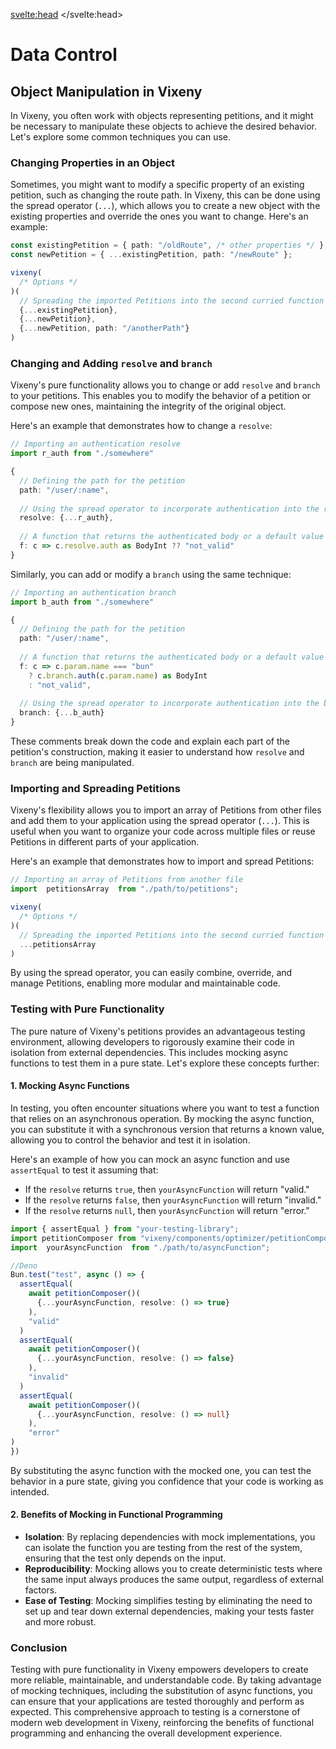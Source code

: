<svelte:head>
    <title>Data Control - Vixeny</title>
    <meta name="description" content="sup" />
</svelte:head>


# Data Control

## Object Manipulation in Vixeny

In Vixeny, you often work with objects representing petitions, and it might be necessary to manipulate these objects to achieve the desired behavior. Let's explore some common techniques you can use.

### Changing Properties in an Object

Sometimes, you might want to modify a specific property of an existing petition, such as changing the route path. In Vixeny, this can be done using the spread operator (`...`), which allows you to create a new object with the existing properties and override the ones you want to change. Here's an example:

```ts
const existingPetition = { path: "/oldRoute", /* other properties */ };
const newPetition = { ...existingPetition, path: "/newRoute" };

vixeny(
  /* Options */
)(
  // Spreading the imported Petitions into the second curried function
  {...existingPetition},
  {...newPetition},
  {...newPetition, path: "/anotherPath"}
)
```

### Changing and Adding `resolve` and `branch`

Vixeny's pure functionality allows you to change or add `resolve` and `branch` to your petitions. This enables you to modify the behavior of a petition or compose new ones, maintaining the integrity of the original object.

Here's an example that demonstrates how to change a `resolve`:

```ts
// Importing an authentication resolve
import r_auth from "./somewhere"

{
  // Defining the path for the petition
  path: "/user/:name",
  
  // Using the spread operator to incorporate authentication into the resolve
  resolve: {...r_auth},
  
  // A function that returns the authenticated body or a default value if not valid
  f: c => c.resolve.auth as BodyInt ?? "not_valid"
}

```

Similarly, you can add or modify a `branch` using the same technique:

```ts
// Importing an authentication branch
import b_auth from "./somewhere"

{
  // Defining the path for the petition
  path: "/user/:name",
  
  // A function that returns the authenticated body or a default value if the name is not "bun"
  f: c => c.param.name === "bun" 
    ? c.branch.auth(c.param.name) as BodyInt 
    : "not_valid",
  
  // Using the spread operator to incorporate authentication into the branch
  branch: {...b_auth}
}

```

These comments break down the code and explain each part of the petition's construction, making it easier to understand how `resolve` and `branch` are being manipulated.

### Importing and Spreading Petitions

Vixeny's flexibility allows you to import an array of Petitions from other files and add them to your application using the spread operator (`...`). This is useful when you want to organize your code across multiple files or reuse Petitions in different parts of your application.

Here's an example that demonstrates how to import and spread Petitions:

```ts
// Importing an array of Petitions from another file
import  petitionsArray  from "./path/to/petitions";

vixeny(
  /* Options */
)(
  // Spreading the imported Petitions into the second curried function
  ...petitionsArray
)
```
By using the spread operator, you can easily combine, override, and manage Petitions, enabling more modular and maintainable code.


### Testing with Pure Functionality


The pure nature of Vixeny's petitions provides an advantageous testing environment, allowing developers to rigorously examine their code in isolation from external dependencies. This includes mocking async functions to test them in a pure state. Let's explore these concepts further:

#### 1. **Mocking Async Functions**

In testing, you often encounter situations where you want to test a function that relies on an asynchronous operation. By mocking the async function, you can substitute it with a synchronous version that returns a known value, allowing you to control the behavior and test it in isolation.

Here's an example of how you can mock an async function and use `assertEqual` to test it assuming that:


- If the `resolve` returns `true`, then `yourAsyncFunction` will return "valid."
- If the `resolve` returns `false`, then `yourAsyncFunction` will return "invalid."
- If the `resolve` returns `null`, then `yourAsyncFunction` will return "error."


```ts
import { assertEqual } from "your-testing-library";
import petitionComposer from "vixeny/components/optimizer/petitionComposer"
import  yourAsyncFunction  from "./path/to/asyncFunction";

//Deno
Bun.test("test", async () => {
  assertEqual(
    await petitionComposer()(
      {...yourAsyncFunction, resolve: () => true}
    ), 
    "valid"
  )
  assertEqual(
    await petitionComposer()(
      {...yourAsyncFunction, resolve: () => false}
    ), 
    "invalid"
  )
  assertEqual(
    await petitionComposer()(
      {...yourAsyncFunction, resolve: () => null}
    ), 
    "error"
)
})
```

By substituting the async function with the mocked one, you can test the behavior in a pure state, giving you confidence that your code is working as intended.

#### 2. **Benefits of Mocking in Functional Programming**

- **Isolation**: By replacing dependencies with mock implementations, you can isolate the function you are testing from the rest of the system, ensuring that the test only depends on the input.
- **Reproducibility**: Mocking allows you to create deterministic tests where the same input always produces the same output, regardless of external factors.
- **Ease of Testing**: Mocking simplifies testing by eliminating the need to set up and tear down external dependencies, making your tests faster and more robust.

### Conclusion

Testing with pure functionality in Vixeny empowers developers to create more reliable, maintainable, and understandable code. By taking advantage of mocking techniques, including the substitution of async functions, you can ensure that your applications are tested thoroughly and perform as expected. This comprehensive approach to testing is a cornerstone of modern web development in Vixeny, reinforcing the benefits of functional programming and enhancing the overall development experience.
